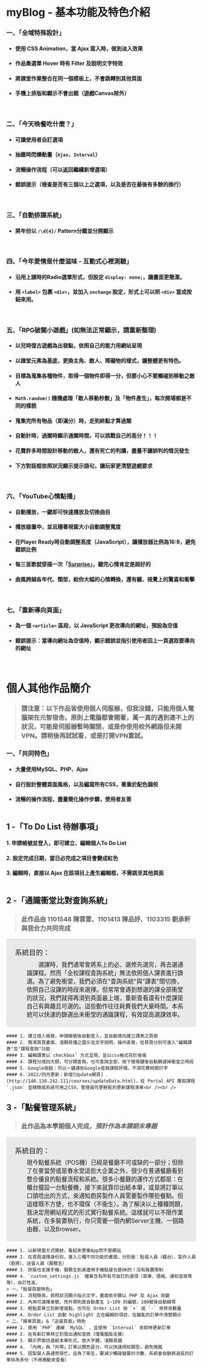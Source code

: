 # myBlog - 基本功能及特色介紹

### 一、「全域特殊設計」
- #### 使用 CSS Animation，當 Ajax 寫入時，做到淡入效果
- #### 作品集選單 Hover 時有 Filter 及說明文字特效
- #### 將課堂作業整合在同一個模板上，不會跳轉到其他頁面
- #### 手機上排版和顯示不會出錯（遊戲Canvas除外）

<br />  

### 二、「今天晚餐吃什麼？」
- #### 可讓使用者自訂選項
- ####  抽籤時閃爍動畫（`Ajax`、`Interval`）
- #### 流暢操作流程（可以返回繼續新增選項）
- #### 錯誤提示（檢查是否有三個以上之選項，以及是否在最後有多餘的換行）

<br />  

### 三、「自動排課系統」
- #### 將年份以 `/\d{4}/` Pattern分離並分開顯示

<br />  

### 四、「今年愛情是什麼滋味 - 互動式心裡測驗」
- #### 沿用上課時的Radio選單形式，但設定 `display: none;`，讓畫面更簡潔。
- #### 用 `<label>` 包裹 `<div>`，並加入 `onchange` 設定，形式上可以把 `<div>` 當成按鈕來用。

<br />  

### 五、「RPG破關小遊戲」(如無法正常顯示，請重新整理)
- #### 以兒時復古遊戲為出發點，依照自己的能力用網站呈現
- #### 以課堂元素為基底，更換主角、敵人、障礙物的樣式，讓整體更有特色。
- #### 目標為蒐集各種物件，取得一個物件即得一分，但要小心不要觸碰到移動之敵人
- #### `Math.random()` 隨機處理「敵人移動秒數」及「物件產生」，每次開場都是不同的樣貌
- #### 蒐集完所有物品（即滿分）時，走到終點才算過關
- #### 自動計時，過關時顯示通關時間，可以挑戰自己的高分！！！
- #### 花費許多時間設計移動的敵人，還有死亡的判讀，盡量不讓誤判的情況發生
- #### 下方對話框依照狀況顯示提示語句，讓玩家更清楚遊戲要求

<br />  

### 六、「YouTube心情點播」
- #### 自動播放，一鍵即可快速播放及切換曲目
- #### 播放器置中，並且隨著視窗大小自動調整寬度
- #### 在Player Ready時自動調整高度（JavaScript），讓播放器比例為16:9，避免錯誤比例
- #### 每三首歌就穿插一次「[Surprise](https://zh.wikipedia.org/wiki/%E7%91%9E%E5%85%8B%E6%90%96)」，聽完心情肯定是超好的
- #### 曲風跨越各年代、類型，給你大幅的心情轉換，還有聽、視覺上的驚喜和衝擊

<br />  

### 七、「重新導向頁面」
- #### 為一個 `<article>` 區段，以 JavaScript 更改導向的網址，預設為空值
- #### 錯誤提示：當導向網址為空值時，顯示錯誤並指引使用者回上一頁選取要導向的網址

<br />  

# 個人其他作品簡介
> ### 請注意：以下作品皆使用個人伺服器，但我沒錢，只能用個人電腦架在元智宿舍。原則上電腦都會開著，萬一真的遇到連不上的狀況，可能是伺服器暫時關閉，或是你使用校外網路但未開VPN。請稍後再試試看，或是打開VPN重試。
### 一、「共同特色」
- #### 大量使用MySQL、PHP、Ajax
- #### 自行設計整體頁面風格，以及編寫所有CSS，著重於配色調校
- #### 流暢的操作流程，盡量簡化操作步驟，使用者友善<br /><br />
## 1 -「To Do List 待辦事項」
#### 1. 申請帳號並登入，即可建立、編輯個人To Do List
#### 2. 設定完成日期，當日必完成之項目會變成紅色
#### 3. 編輯時，直接以 Ajax 在該項目上產生編輯框，不需跳至其他頁面<br /><br />
## 2 -「通識衝堂比對查詢系統」
> ### 此作品由 1101548 陳蓉萱、1101413 陳品妤、1103315 劉承軒與我合力共同完成
<div style="background-color: #E9E9E9; font-size: 1.1em; padding: 1.5em; border-radius: 5px;"><span style="font-size: 1.2em;">系統目的：</span><div style="margin-top: 0.5em;padding-left:2em;"><span style="padding-left: 2em;">選課時，我們通常會將系上的必、選修先選完，再去選通識課程。然而「全校課程查詢系統」無法依照個人課表進行篩選。為了避免衝堂，我們必須在"查詢系統"與"課表"間切換，依照自己沒課的時段來選擇。但常常會遇到想選的課全部衝堂的狀況，我們就得再滑到頁面最上端，重新查看還有什麼課是自己有興趣且可選的。這些動作往往耗費我們大量時間。本系統可以快速的篩選出未衝堂的通識課程，有效提高選課效率。</span></div></div> 

    #### 1. 建立個人帳號，申請帳號後自動登入，並自動導向建立課表之頁面
    #### 2. 簡潔首頁畫面，淺顯易懂之圖示及文字說明，操作直覺，從首頁分別可進入"編輯課表"及"課程查詢"功能
    #### 3. 編輯課表以`checkbox` 方式呈現，並以csv格式存於後端
    #### 4. 課程分成四大類，可分類查詢，也可查詢全部，按下搜尋鍵後自動篩選掉衝堂之時段
    #### 5. Google按鈕：可以一鍵連到Google查詢課程評價。不須花費時間打字
    #### 6. 2022/四月更新：新增[Update網頁](http://140.138.242.111/courses/updateData.html)，從 Portal API 獲取課程 `.json` 並精簡成系統可用之CSV，管理員可更輕鬆的更新課程清單<br /><br />
## 3 -「點餐管理系統」
> ### 此作品為本學期個人完成，<i>預計作為本課期末專題</i>
<div style="background-color: #E9E9E9; font-size: 1.1em; padding: 1.5em; border-radius: 5px;"><span style="font-size: 1.2em;">系統目的：</span><div style="margin-top: 0.5em;padding-left:2em;">現今點餐系統（POS機）已經是餐廳不可或缺的一部分；但除了在麥當勞或是春水堂這些大企業之外，很少在普通餐廳看到整合優良的點餐流程和系統。很多小餐廳的運作方式都是：在櫃台擺設一台點餐機，接下來就靠印出紙本單，或是將訂單以口頭唸出的方式，來通知廚房製作人員需要製作哪些餐點。但這樣既不方便，也不環保（不衛生）。為了解決以上種種問題，我決定用網站程式的形式實行點餐系統。這樣就可以不限作業系統，在多裝置執行，你只需要一個內網Server主機、一個路由器、以及Browser。<span style="padding-left: 2em;"></span></div></div> 

    #### 1. 以新視窗方式開啟，看起來更像App而不是網站
    #### 2. 在首頁選擇身份別，進入三種不同功能的畫面，分別是：點餐人員（櫃台）、製作人員（廚房）、送餐人員（服務生）
    #### 3. 排版也支援手機，服務生到桌邊用手機點餐也是OK的！沒有裝置限制
    #### 4. `custom_settings.js` 檔案含有所有可自訂的選項（菜單、價格、通知音效等等），自訂性高。
    > 一、「點餐頁面特色」
    #### 1. 流程簡易，依照狀況顯示指示文字，畫面依步驟以 PHP 及 Ajax 改變
    #### 2. 內用可選擇桌號，而外帶則是自動產生 1~100 的編號，100號後自動歸零
    #### 3. 輕點菜單立刻新增餐點，也可在 Order List 按 `+` 或 `-` 來修改數量
    #### 4. Order List 自動 highlight 正在編輯的項目，在雜亂的訂單中清楚顯示
    > 二、「接單頁面」＆「送餐頁面」特色
    #### 1. 使用 `PHP` 連線 `MySQL` ，並使用 `Interval` 來即時更新訂單
    #### 2. 在有新訂單時立刻發出通知音效（僅電腦版支援）
    #### 3. 顯示界面仿造紙本單形式，放大字體，淺顯易讀
    #### 4. 「內用」與「外帶」訂單以顏色區分，可以快速得知類型，避免做錯
    #### 5. 因製餐人員通常很忙，且為了衛生，要減少觸碰螢幕的次數，系統會自動將過長的訂單拆為多份（不用捲動來查看）
